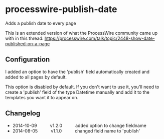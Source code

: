 processwire-publish-date
========================

Adds a publish date to every page

This is an extended version of what the ProcessWire community came up with in this thread: https://processwire.com/talk/topic/2448-show-date-published-on-a-page

## Configuration
I added an option to have the 'publish' field automatically created and added to all pages by default.

This option is disabled by default. If you don't want to use it, you'll need to create a 'publish' field of the type Datetime manually and add it to the templates you want it to appear on.

## Changelog

* 2014-10-09   v1.2.0   added option to change fieldname
* 2014-08-05   v1.1.0   changed field name to 'publish'
